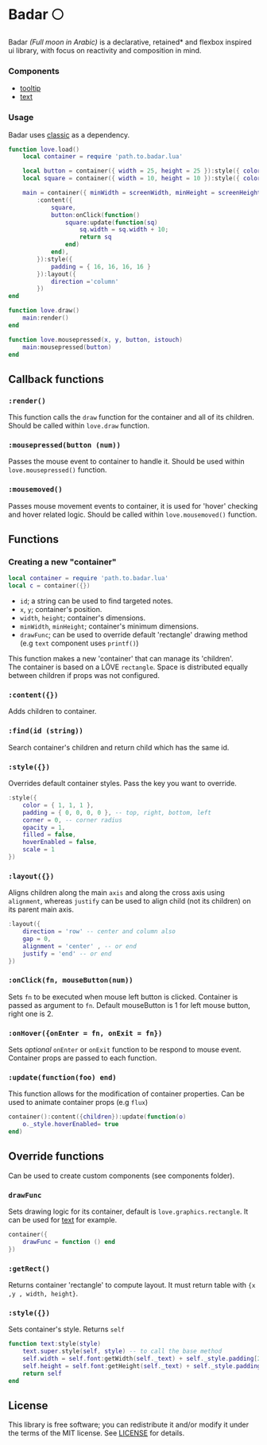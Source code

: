 # Badar 🌕

Badar _(Full moon in Arabic)_ is a declarative, retained\* and flexbox inspired ui library, with focus on reactivity and composition in mind.

### Components

- [tooltip](Components/tooltip.md)
- [text](components/text.lua)

### Usage

Badar uses [classic](https://github.com/rxi/classic) as a dependency.

```lua
function love.load()
    local container = require 'path.to.badar.lua'

    local button = container({ width = 25, height = 25 }):style({ color = { 1, 0, 0 } })
    local square = container({ width = 10, height = 10 }):style({ color = { 1, 0, 0 }, filled = true })

    main = container({ minWidth = screenWidth, minHeight = screenHeight, hideBorder = true })
        :content({
            square,
            button:onClick(function()
                square:update(function(sq)
                    sq.width = sq.width + 10;
                    return sq
                end)
            end),
        }):style({
            padding = { 16, 16, 16, 16 }
        }):layout({
            direction ='column'
        })
end

function love.draw()
    main:render()
end

function love.mousepressed(x, y, button, istouch)
    main:mousepressed(button)
end
```

## Callback functions

### `:render()`

This function calls the `draw` function for the container and all of its children.
Should be called within `love.draw` function.

### `:mousepressed(button (num))`

Passes the mouse event to container to handle it. Should be used within `love.mousepressed()` function.

### `:mousemoved()`

Passes mouse movement events to container, it is used for 'hover' checking and hover related logic. Should be called within `love.mousemoved()` function.

## Functions

### Creating a new "container"

```lua
local container = require 'path.to.badar.lua'
local c = container({})
```

- `id`; a string can be used to find targeted notes.
- `x`, `y`; container's position.
- `width`, `height`; container's dimensions.
- `minWidth`, `minHeight`; container's minimum dimensions.
- `drawFunc`; can be used to override default 'rectangle' drawing method (e.g `text` component uses `printf()`)

This function makes a new 'container' that can manage its 'children'. <br>
The container is based on a LÖVE `rectangle`. Space is distributed equally between children if props was not configured.

### `:content({})`

Adds children to container.

### `:find(id (string))`

Search container's children and return child which has the same id.

### `:style({})`

Overrides default container styles. Pass the key you want to override.

```lua
:style({
    color = { 1, 1, 1 },
    padding = { 0, 0, 0, 0 }, -- top, right, bottom, left
    corner = 0, -- corner radius
    opacity = 1,
    filled = false,
    hoverEnabled = false,
    scale = 1
})
```

### `:layout({})`

Aligns children along the main `axis` and along the cross axis using `alignment`, whereas `justify` can be used to align child (not its children) on its parent main axis. <br>

```lua
:layout({
    direction = 'row' -- center and column also
    gap = 0,
    alignment = 'center' , -- or end
    justify = 'end' -- or end
})
```

### `:onClick(fn, mouseButton(num))`

Sets `fn` to be executed when mouse left button is clicked. Container is passed as argument to `fn`. Default mouseButton is 1 for left mouse button, right one is 2.

### `:onHover({onEnter = fn, onExit = fn})`

Sets _optional_ `onEnter` or `onExit` function to be respond to mouse event. Container props are passed to each function.

### `:update(function(foo) end)`

This function allows for the modification of container properties. Can be used to animate container props (e.g `flux`)

```lua
container():content({children}):update(function(o)
    o._style.hoverEnabled= true
end)
```

## Override functions

Can be used to create custom components (see components folder).

### `drawFunc`

Sets drawing logic for its container, default is `love.graphics.rectangle`. It can be used for [text](components/text.lua) for example.

```lua
container({
    drawFunc = function () end
})
```

### `:getRect()`

Returns container 'rectangle' to compute layout. It must return table with `{x ,y , width, height}`.

### `:style({})`

Sets container's style. Returns `self`

```lua
function text:style(style)
    text.super.style(self, style) -- to call the base method
    self.width = self.font:getWidth(self._text) + self._style.padding[2] + self._style.padding[4]
    self.height = self.font:getHeight(self._text) + self._style.padding[1] + self._style.padding[3]
    return self
end
```

## License

This library is free software; you can redistribute it and/or modify it under
the terms of the MIT license. See [LICENSE](LICENSE) for details.
